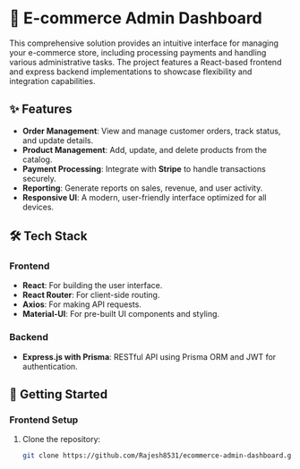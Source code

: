 # 🛒 E-commerce Admin Dashboard

This comprehensive solution provides an intuitive interface for managing your e-commerce store, including processing payments and handling various administrative tasks. The project features a React-based frontend and express backend implementations to showcase flexibility and integration capabilities.

## ✨ Features
- **Order Management**: View and manage customer orders, track status, and update details.
- **Product Management**: Add, update, and delete products from the catalog.
- **Payment Processing**: Integrate with **Stripe** to handle transactions securely.
- **Reporting**: Generate reports on sales, revenue, and user activity.
- **Responsive UI**: A modern, user-friendly interface optimized for all devices.

## 🛠️ Tech Stack

### **Frontend**
- **React**: For building the user interface.
- **React Router**: For client-side routing.
- **Axios**: For making API requests.
- **Material-UI**: For pre-built UI components and styling.

### **Backend**
- **Express.js with Prisma**: RESTful API using Prisma ORM and JWT for authentication.

## 🚀 Getting Started

### **Frontend Setup**
1. Clone the repository:
   ```bash
   git clone https://github.com/Rajesh8531/ecommerce-admin-dashboard.git
